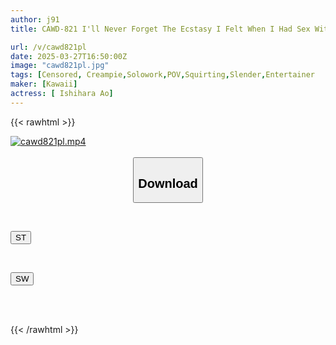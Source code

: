 ```yaml
---
author: j91
title: CAWD-821 I'll Never Forget The Ecstasy I Felt When I Had Sex With My Modest Ex-girlfriend Who Worked At A Bookstore From Morning Till Night And Kept On Breeding Her.

url: /v/cawd821pl
date: 2025-03-27T16:50:00Z
image: "cawd821pl.jpg"
tags: [Censored, Creampie,Solowork,POV,Squirting,Slender,Entertainer	]
maker: [Kawaii]
actress: [ Ishihara Ao]
---
```



{{< rawhtml >}}

<div class="video" data-videoid="9vvxLLjpBACYza">
    <a href="javascript:;">
        <img src="/v/cawd821pl/cawd821pl.jpg" width="WIDTH" height="HEIGHT" alt="cawd821pl.mp4" loading="lazy">
    </a>
</div>

<script type="text/javascript" src="https://j91.asia/asset/on-demand-st.js"></script>

<br>
  <link rel="stylesheet" href="https://j91.asia/asset/bs5.css">
  
  <center>
  <button class="btn btn-primary" type="button" data-bs-toggle="collapse" data-bs-target=".multi-collapse" aria-expanded="false" aria-controls="multiCollapseExample1 multiCollapseExample2"><h2>Download</h2></button></center>
</p>
<div class="row">
  <div class="col">
    <div class="collapse multi-collapse" id="multiCollapseExample1">
      <div class="card card-body">
	      	      <br>
<div class="buttons">  
<p><a href="/v/cawd821pl/st.html" target="_blank"><button class="btn-hover color-3"><i class="fa fa-download"></i> ST</button></a></p></div>
    </div>
  </div>
</div>
  <div class="col">
    <div class="collapse multi-collapse" id="multiCollapseExample2">
      <div class="card card-body">
	      <br>
<div class="buttons">
<p><a href="/v/cawd821pl/sw.html" target="_blank"><button class="btn-hover color-2"><i class="fa fa-download"></i> SW</button></a></p></div>
<br><br>
      </div>
    </div>
  </div>
</div>

{{< /rawhtml >}}